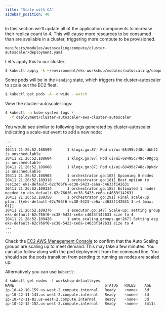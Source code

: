 ```yaml
---
title: "Scale with CA"
sidebar_position: 40
---
```


In this section we'll update all of the application components to increase their replica count to 4. This will cause more resources to be consumed than are available in a cluster, triggering more compute to be provisioned.

```file
manifests/modules/autoscaling/compute/cluster-autoscaler/deployment.yaml
```

Let's apply this to our cluster:

```bash hook=ca-pod-scaleout timeout=180
$ kubectl apply -k ~/environment/eks-workshop/modules/autoscaling/compute/cluster-autoscaler
```

Some pods will be in the `Pending` state, which triggers the cluster-autoscaler to scale out the EC2 fleet.

```bash test=false
$ kubectl get pods -A -o wide --watch
```

View the cluster-autoscaler logs:

```bash test=false
$ kubectl -n kube-system logs \
  -f deployment/cluster-autoscaler-aws-cluster-autoscaler
```

You would see similar to following logs generated by cluster-autoscaler indicating a scale-out event to add a new node:

```text
...
...
I0411 21:26:52.108599       1 klogx.go:87] Pod ui/ui-68495c748c-dbh22 is unschedulable
I0411 21:26:52.108604       1 klogx.go:87] Pod ui/ui-68495c748c-98gcq is unschedulable
I0411 21:26:52.108608       1 klogx.go:87] Pod ui/ui-68495c748c-8pkdv is unschedulable
I0411 21:26:52.108903       1 orchestrator.go:108] Upcoming 0 nodes
I0411 21:26:52.109318       1 orchestrator.go:181] Best option to resize: eks-default-62c766f6-ec38-5423-ce6a-c4633f142631
I0411 21:26:52.109334       1 orchestrator.go:185] Estimated 1 nodes needed in eks-default-62c766f6-ec38-5423-ce6a-c4633f142631
I0411 21:26:52.109358       1 orchestrator.go:291] Final scale-up plan: [{eks-default-62c766f6-ec38-5423-ce6a-c4633f142631 3->4 (max: 6)}]
I0411 21:26:52.109376       1 executor.go:147] Scale-up: setting group eks-default-62c766f6-ec38-5423-ce6a-c4633f142631 size to 4
I0411 21:26:52.109428       1 auto_scaling_groups.go:267] Setting asg eks-default-62c766f6-ec38-5423-ce6a-c4633f142631 size to 4
...
...
```

Check the [EC2 AWS Management Console](https://console.aws.amazon.com/ec2/home?#Instances:sort=instanceId) to confirm that the Auto Scaling groups are scaling up to meet demand. This may take a few minutes. You can also follow along with the pod deployment from the command line. You should see the pods transition from pending to running as nodes are scaled up.

Alternatively you can use `kubectl`:

```bash
$ kubectl get nodes -l workshop-default=yes
NAME                                         STATUS   ROLES    AGE     VERSION
ip-10-42-10-159.us-west-2.compute.internal   Ready    <none>   3d      vVAR::KUBERNETES_NODE_VERSION
ip-10-42-11-143.us-west-2.compute.internal   Ready    <none>   3d      vVAR::KUBERNETES_NODE_VERSION
ip-10-42-11-81.us-west-2.compute.internal    Ready    <none>   3d      vVAR::KUBERNETES_NODE_VERSION
ip-10-42-12-152.us-west-2.compute.internal   Ready    <none>   3m11s   vVAR::KUBERNETES_NODE_VERSION
```
